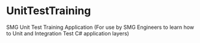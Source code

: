 # UnitTestTraining
SMG Unit Test Training Application (For use by SMG Engineers to learn how to Unit and Integration Test C# application layers)
